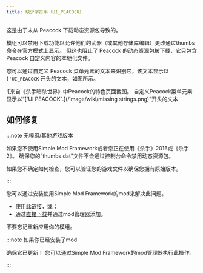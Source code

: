```yaml
---
title: 缺少字符串（UI_PEACOCK）
---
```


这是由于未从 Peacock 下载动态资源包导致的。

模组可以禁用下载功能以允许他们的武器（或其他存储库编辑）更改通过thumbs命令在官方模式上显示。
但这也阻止了 Peacock 的动态资源包被下载，它只包含 Peacock 自定义内容的本地化文件。

您可以通过自定义 Peacock 菜单元素的文本来识别它，该文本显示以 `['UI_PEACOCK` 开头的文本，如图所示。

![来自《杀手暗杀世界》中Peacock的特色页面截图。 自定义Peacock菜单元素显示以“['UI PEACOCK\`.](/image/wiki/missing strings.png)”开头的文本

## 如何修复

:::note 无模组/其他游戏版本

如果您不使用Simple Mod Framework或者您正在使用《杀手》2016或《杀手2》。
确保您的“thumbs.dat”文件不会通过控制台命令禁用动态资源包。

如果您不确定如何检查，您可以验证您的游戏文件以确保您拥有原始版本。

:::

您可以通过安装使用Simple Mod Framework的mod来解决此问题。

- 使用[此链接](https://hitman-resources.netlify.app/smf-install-link/https://github.com/thepeacockproject/peacock-strings/releases/latest/download/mod.framework.zip)，或；
- 通过[直接下载](https://github.com/thepeacockproject/peacock-strings/releases/latest/download/mod.framework.zip)并通过mod管理器添加。

不要忘记重新应用你的模组。

:::note 如果你已经安装了mod

确保它已更新！ 您可以通过Simple Mod Framework的mod管理器执行此操作。

:::
